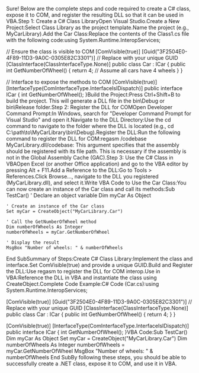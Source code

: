 

Sure! Below are the complete steps and code required to create a C# class, expose it to COM, and register the resulting DLL so that it can be used in VBA.Step 1: Create a C# Class LibraryOpen Visual Studio.Create a New Project:Select Class Library as the project template.Name the project (e.g., MyCarLibrary).Add the Car Class:Replace the contents of the Class1.cs file with the following code:using System.Runtime.InteropServices;

// Ensure the class is visible to COM
[ComVisible(true)]
[Guid("3F2504E0-4F89-11D3-9A0C-0305E82C3301")] // Replace with your unique GUID
[ClassInterface(ClassInterfaceType.None)]
public class Car : ICar
{
    public int GetNumberOfWheel()
    {
        return 4; // Assume all cars have 4 wheels
    }
}

// Interface to expose the methods to COM
[ComVisible(true)]
[InterfaceType(ComInterfaceType.InterfaceIsIDispatch)]
public interface ICar
{
    int GetNumberOfWheel();
}Build the Project:Press Ctrl+Shift+B to build the project. This will generate a DLL file in the bin\Debug or bin\Release folder.Step 2: Register the DLL for COMOpen Developer Command Prompt:In Windows, search for "Developer Command Prompt for Visual Studio" and open it.Navigate to the DLL Directory:Use the cd command to navigate to the folder where the DLL is located (e.g., cd C:\path\to\MyCarLibrary\bin\Debug).Register the DLL:Run the following command to register the DLL for COM:regasm /codebase MyCarLibrary.dll/codebase: This argument specifies that the assembly should be registered with its file path. This is necessary if the assembly is not in the Global Assembly Cache (GAC).Step 3: Use the C# Class in VBAOpen Excel (or another Office application) and go to the VBA editor by pressing Alt + F11.Add a Reference to the DLL:Go to Tools > References.Click Browse..., navigate to the DLL you registered (MyCarLibrary.dll), and select it.Write VBA Code to Use the Car Class:You can now create an instance of the Car class and call its methods:Sub TestCar()
    ' Declare an object variable
    Dim myCar As Object

    ' Create an instance of the Car class
    Set myCar = CreateObject("MyCarLibrary.Car")

    ' Call the GetNumberOfWheel method
    Dim numberOfWheels As Integer
    numberOfWheels = myCar.GetNumberOfWheel

    ' Display the result
    MsgBox "Number of wheels: " & numberOfWheels
End SubSummary of Steps:Create C# Class Library:Implement the class and interface.Set ComVisible(true) and provide a unique GUID.Build and Register the DLL:Use regasm to register the DLL for COM interop.Use in VBA:Reference the DLL in VBA and instantiate the class using CreateObject.Complete Code Example:C# Code (Car.cs):using System.Runtime.InteropServices;

[ComVisible(true)]
[Guid("3F2504E0-4F89-11D3-9A0C-0305E82C3301")] // Replace with your unique GUID
[ClassInterface(ClassInterfaceType.None)]
public class Car : ICar
{
    public int GetNumberOfWheel()
    {
        return 4;
    }
}

[ComVisible(true)]
[InterfaceType(ComInterfaceType.InterfaceIsIDispatch)]
public interface ICar
{
    int GetNumberOfWheel();
}VBA Code:Sub TestCar()
    Dim myCar As Object
    Set myCar = CreateObject("MyCarLibrary.Car")
    Dim numberOfWheels As Integer
    numberOfWheels = myCar.GetNumberOfWheel
    MsgBox "Number of wheels: " & numberOfWheels
End SubBy following these steps, you should be able to successfully create a .NET class, expose it to COM, and use it in VBA.
